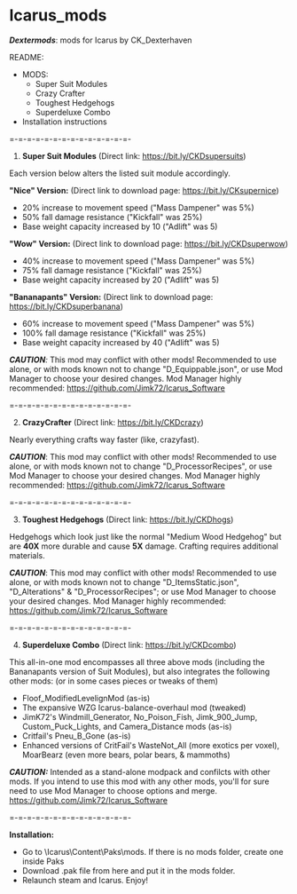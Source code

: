 # Icarus_mods
*__Dextermods__*: mods for Icarus by CK_Dexterhaven

README:

* MODS:
    * Super Suit Modules
    * Crazy Crafter
    * Toughest Hedgehogs
    * Superdeluxe Combo
* Installation instructions

=-=-=-=-=-=-=-=-=-=-=-=-=-=-

1. __Super Suit Modules__ (Direct link: https://bit.ly/CKDsupersuits)

Each version below alters the listed suit module accordingly.

**"Nice" Version:** (Direct link to download page: https://bit.ly/CKsupernice)
* 20% increase to movement speed ("Mass Dampener" was 5%)
* 50% fall damage resistance ("Kickfall" was 25%)
* Base weight capacity increased by 10 ("Adlift" was 5)

**"Wow" Version:** (Direct link to download page: https://bit.ly/CKDsuperwow)
* 40% increase to movement speed ("Mass Dampener" was 5%)
* 75% fall damage resistance ("Kickfall" was 25%)
* Base weight capacity increased by 20 ("Adlift" was 5)

**"Bananapants" Version:** (Direct link to download page: https://bit.ly/CKDsuperbanana)
* 60% increase to movement speed ("Mass Dampener" was 5%)
* 100% fall damage resistance ("Kickfall" was 25%)
* Base weight capacity increased by 40 ("Adlift" was 5)

*__CAUTION__:* This mod may conflict with other mods! Recommended to use alone, or with mods known not to change "D_Equippable.json", or use Mod Manager to choose your desired changes. Mod Manager highly recommended: https://github.com/Jimk72/Icarus_Software

=-=-=-=-=-=-=-=-=-=-=-=-=-=-

2. __CrazyCrafter__ (Direct link: https://bit.ly/CKDcrazy)

Nearly everything crafts way faster (like, crazyfast).

*__CAUTION__*: This mod may conflict with other mods! Recommended to use alone, or with mods known not to change "D_ProcessorRecipes", or use Mod Manager to choose your desired changes. Mod Manager highly recommended: https://github.com/Jimk72/Icarus_Software

=-=-=-=-=-=-=-=-=-=-=-=-=-=-

3. __Toughest Hedgehogs__ (Direct link: https://bit.ly/CKDhogs)

Hedgehogs which look just like the normal "Medium Wood Hedgehog" but are **40X** more durable and cause **5X** damage. Crafting requires additional materials.

*__CAUTION__*: This mod may conflict with other mods! Recommended to use alone, or with mods known not to change "D_ItemsStatic.json", "D_Alterations" & "D_ProcessorRecipes"; or use Mod Manager to choose your desired changes. Mod Manager highly recommended: https://github.com/Jimk72/Icarus_Software

=-=-=-=-=-=-=-=-=-=-=-=-=-=-

4. __Superdeluxe Combo__ (Direct link: https://bit.ly/CKDcombo)

This all-in-one mod encompasses all three above mods (including the Bananapants version of Suit Modules), but also integrates the following other mods: (or in some cases pieces or tweaks of them)

* Floof_ModifiedLevelignMod (as-is)
* The expansive WZG Icarus-balance-overhaul mod (tweaked)
* JimK72's Windmill_Generator, No_Poison_Fish, Jimk_900_Jump, Custom_Puck_Lights, and Camera_Distance mods (as-is)
* Critfail's Pneu_B_Gone (as-is)
* Enhanced versions of CritFail's WasteNot_All (more exotics per voxel), MoarBearz (even more bears, polar bears, & mammoths)

*__CAUTION:__* Intended as a stand-alone modpack and confilcts with other mods. If you intend to use this mod with any other mods, you'll for sure need to use Mod Manager to choose options and merge. https://github.com/Jimk72/Icarus_Software

=-=-=-=-=-=-=-=-=-=-=-=-=-=-

__Installation:__

* Go to \Icarus\Content\Paks\mods. If there is no mods folder, create one inside Paks
* Download .pak file from here and put it in the mods folder.
* Relaunch steam and Icarus. Enjoy!
